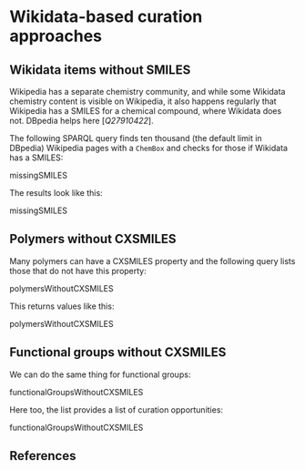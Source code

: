 # Wikidata-based curation approaches

## Wikidata items without SMILES

Wikipedia has a separate chemistry community, and while some Wikidata chemistry content is visible on
<topic>Wikipedia</topic>, it also happens regularly that Wikipedia has a <topic>SMILES</topic> for a chemical compound, where Wikidata
does not. DBpedia helps here [<cite>Q27910422</cite>].

The following SPARQL query finds ten thousand (the default limit in <topic>DBpedia</topic>) Wikipedia pages with 
a `ChemBox` and checks for those if Wikidata has a SMILES:

<sparql>missingSMILES</sparql>

The results look like this:

<out limit="5">missingSMILES</out>

## Polymers without CXSMILES

Many <topic>polymers</topic> can have a <topic>CXSMILES</topic> property and the following query lists those that do not
have this property:

<sparql>polymersWithoutCXSMILES</sparql>

This returns values like this:

<out limit="5">polymersWithoutCXSMILES</out>

## Functional groups without CXSMILES

We can do the same thing for <topic>functional groups</topic>:

<sparql>functionalGroupsWithoutCXSMILES</sparql>

Here too, the list provides a list of curation opportunities:

<out limit="5">functionalGroupsWithoutCXSMILES</out>

## References

<references/>
